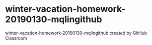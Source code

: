 # winter-vacation-homework-20190130-mqlingithub
winter-vacation-homework-20190130-mqlingithub created by GitHub Classroom
